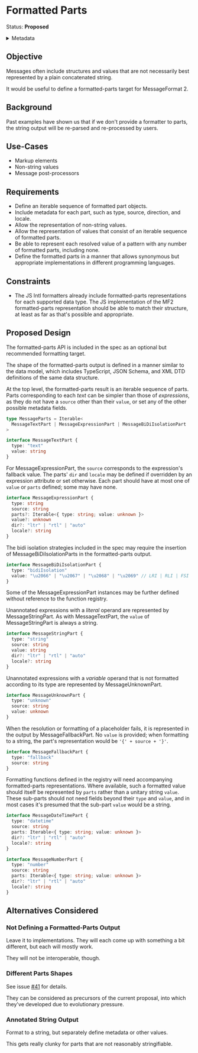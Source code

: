 # Formatted Parts

Status: **Proposed**

<details>
	<summary>Metadata</summary>
	<dl>
		<dt>Contributors</dt>
		<dd>@eemeli</dd>
		<dt>First proposed</dt>
		<dd>2023-08-29</dd>
		<dt>Pull Request</dt>
		<dd>#000</dd>
	</dl>
</details>

## Objective

Messages often include structures and values
that are not necessarily best represented by a plain concatenated string.

It would be useful to define a formatted-parts target for MessageFormat 2.

## Background

Past examples have shown us that if we don't provide a formatter to parts,
the string output will be re-parsed and re-processed by users.

## Use-Cases

- Markup elements
- Non-string values
- Message post-processors

## Requirements

- Define an iterable sequence of formatted part objects.
- Include metadata for each part, such as type, source, direction, and locale.
- Allow the representation of non-string values.
- Allow the representation of values that consist of an iterable sequence of formatted parts.
- Be able to represent each resolved value of a pattern with any number of formatted parts, including none.
- Define the formatted parts in a manner that allows synonymous but appropriate implementations in different programming languages.

## Constraints

- The JS Intl formatters already include formatted-parts representations for each supported data type.
  The JS implementation of the MF2 formatted-parts representation should be able to match their structure,
  at least as far as that's possible and appropriate.

## Proposed Design

The formatted-parts API is included in the spec as an optional but recommended formatting target.

The shape of the formatted-parts output is defined in a manner similar to the data model,
which includes TypeScript, JSON Schema, and XML DTD definitions of the same data structure.

At the top level, the formatted-parts result is an iterable sequence of parts.
Parts corresponding to each _text_ can be simpler than those of _expressions_,
as they do not have a `source` other than their `value`,
or set any of the other possible metadata fields.

```ts
type MessageParts = Iterable<
  MessageTextPart | MessageExpressionPart | MessageBiDiIsolationPart
>

interface MessageTextPart {
  type: "text"
  value: string
}
```

For MessageExpressionPart, the `source` corresponds to the expression's fallback value.
The parts' `dir` and `locale` may be defined if overridden by an expression attribute or set otherwise.
Each part should have at most one of `value` or `parts` defined;
some may have none.

```ts
interface MessageExpressionPart {
  type: string
  source: string
  parts?: Iterable<{ type: string; value: unknown }>
  value?: unknown
  dir?: "ltr" | "rtl" | "auto"
  locale?: string
}
```

The bidi isolation strategies included in the spec may require
the insertion of MessageBiDiIsolationParts in the formatted-parts output.

```ts
interface MessageBiDiIsolationPart {
  type: "bidiIsolation"
  value: "\u2066" | "\u2067" | "\u2068" | "\u2069" // LRI | RLI | FSI | PDI
}
```

Some of the MessageExpressionPart instances may be further defined
without reference to the function registry.

Unannotated expressions with a _literal_ operand
are represented by MessageStringPart.
As with MessageTextPart,
the `value` of MessageStringPart is always a string.

```ts
interface MessageStringPart {
  type: "string"
  source: string
  value: string
  dir?: "ltr" | "rtl" | "auto"
  locale?: string
}
```

Unannotated expressions with a _variable_ operand
that is not formatted according to its type
are represented by MessageUnknownPart.

```ts
interface MessageUnknownPart {
  type: "unknown"
  source: string
  value: unknown
}
```

When the resolution or formatting of a placeholder fails,
it is represented in the output by MessageFallbackPart.
No `value` is provided; when formatting to a string,
the part's representation would be `'{' + source + '}'`.

```ts
interface MessageFallbackPart {
  type: "fallback"
  source: string
}
```

Formatting functions defined in the registry
will need accompanying formatted-parts representations.
Where available, such a formatted value should itself be represented by `parts`
rather than a unitary string `value`.
These sub-parts should not need fields beyond their `type` and `value`,
and in most cases it's presumed that the sub-part `value` would be a string.

```ts
interface MessageDateTimePart {
  type: "datetime"
  source: string
  parts: Iterable<{ type: string; value: unknown }>
  dir?: "ltr" | "rtl" | "auto"
  locale?: string
}

interface MessageNumberPart {
  type: "number"
  source: string
  parts: Iterable<{ type: string; value: unknown }>
  dir?: "ltr" | "rtl" | "auto"
  locale?: string
}
```

## Alternatives Considered

### Not Defining a Formatted-Parts Output

Leave it to implementations.
They will each come up with something a bit different,
but each will mostly work.

They will not be interoperable, though.

### Different Parts Shapes

See issue <a href="https://github.com/unicode-org/message-format-wg/issues/41">#41</a> for details.

They can be considered as precursors of the current proposal,
into which they've developed due to evolutionary pressure.

### Annotated String Output

Format to a string, but separately define metadata or other values.

This gets really clunky for parts that are not reasonably stringifiable.
